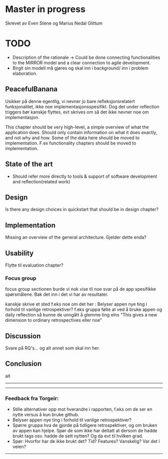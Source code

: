 Master in progress
======

Skrevet av Even Stene og Marius Nedal Glittum

# TODO
* Description of the rationale -> Could be done connecting functionalities to the MIRROR model and a clear connection to agile development.
* Birgit sin modell må gjøres og skal inn i background/ inn i problem elaboration. 

## PeacefulBanana
Usikker på denne egentlig, vi nevner jo bare refleksjonsrelatert funksjonalitet, ikke noe implementasjonsspesifikt.
Dog det under reflection triggers bør kanskje flyttes, evt skrives om så det ikke nevner noe om implementasjon. 

This chapter should be very high-level, a simple overview of what the application does. Should only contain information on what it does exactly, and not why and how. Some of the data here should be moved to implementation. F.ex functionality chapters should be moved to implementation. 

## State of the art
* Should refer more directly to tools & support of software development and reflection(related work)

## Design
Is there any design choices in quickstart that should be in design chapter?

## Implementation
Missing an overview of the general architecture. Gjelder dette enda?

## Usability
Flytte til evaluation chapter?

### Focus group
focus group sectionen burde vi nok vise til noe svar på de app spesifikke spørsmålene. Bak det inn i det vi har av resultater. 

kanskje skrive et sted f.eks noe om det her : Belyser appen nye ting i forhold til vanlige retrospektiver?
f.eks gruppa følte at ved å bruke appen og daily reflection så kunne de unngått å glemme ting elns
"This gives a new dimension to ordinary retrospectives eller noe"

## Discussion
Svare på RQ's... og alt annet som skal inn her. 

## Conclusion
alt
___
___


### Feedback fra Torgeir:
* Stille alternativer opp mot hverandre i rapporten, f.eks om de ser en nytte versus å kun bruke github. 
* Belyser appen nye ting i forhold til vanlige retrospektiver?
* Spørre gruppa hva de gjorde på tidligere retrospektiver, og om bruken av appen kan hjelpe. Spør de som ikke har deltatt at dersom de hadde brukt tags osv. hadde de sett nytten? Og da evt til hvilken grad.  
* Spør: Hvorfor har de ikke brukt det? Tid? Features? Vanskelig? Var det i veien?
___

